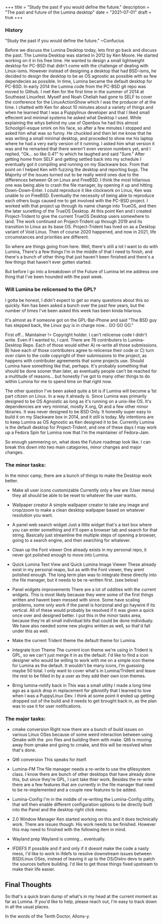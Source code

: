 +++
title = "Study the past if you would define the future."
description = "The past and future of the Lumina desktop"
date = "2021-07-01"
draft = true
+++



### History

"Study the past if you would define the future." ~Confucius

Before we discuss the Lumina Desktop today, lets first go back and discuss the past.  The Lumina Desktop was started in 2012 by Ken Moore.  He started working on it in his free time.  He wanted to design a small lightweight desktop for PC-BSD that didn't come with the challenge of dealing with Linux-isms.  However instead of designing a desktop that had BSD-isms, he decided to design the desktop to be as OS agnostic as possible with as few dependecies as possible. In time, Lumina became the default desktop for PC-BSD.  In early 2014 the Lumina code from the PC-BSD git repo was moved to Github.
I met Ken for the first time in the summer of 2014 at Southeast Linuxfest.  Myself and Noah Cheliah had gone to SELF to cover the conference for the LinuxActionShow which I was the producer of at the time.
I chatted with Ken for about 10 minutes about a variety of things and when he learned that I was a Puppylinux developer and that I liked small effecient and minimal systems he asked what Desktop I used.  While explaining the whys behind my use of Openbox he had this almost Schoolgirl-esque smirk on his face, so after a few minutes I stopped and asked him what was so funny.  He chuckled and then let me know that he was writing a small minimal desktop, and proceded to show me his laptop where he had a very early version of it running.  I asked him what version it was and he remarked that there weren't even version numbers yet, and I replied, "Ok... so like 0.4?" to which he laughed and said "Sure."  After getting home from SELF and getting settled back into my schedule I eventually got it compiling and running on my Slackware box.  From that point on I helped Ken with fuzzing the desktop and reporting bugs. The Majority of the issues turned out to be really weird ones due to the differences between Qt on Linux and FreeBSD.  I think the most hiliarious one was being able to crash the file manager, by opening it up and hitting Down-Down-Enter.  I could reproduce it like clockwork on Linux, Ken was unable to on FreeBSD.  Eventually the necessity of being able to reproduce each others bugs caused me to get involved with the PC-BSD project.  I worked with that project up through its name change into TrueOS, and then the later sunetting of the TrueOS Desktop.  At this point Ken and I created Project-Trident to give the current TrueOS Desktop users somewhere to land.  The work continued on Project-Trident up through 2019 and its transition to Linux as its base OS.  Project-Trident has lived on as a Desktop variant of Void Linux.  Then of course 2020 happened, and now in 2021, life circumstances and priorities are different.

So where are things going from here.  Well, there's still a lot I want to do with Lumina, There's a few things I'm in the middle of that I need to finish, and there's a bunch of other thing that just haven't been finished and there's a few things that haven't ever gotten started.

But before I go into a breakdown of the Future of Lumina let me address one thing that I've been hounded with the past week.

### Will Lumina be relicensed to the GPL?

I gotta be honest, I didn't expect to get so many questions about this so quickly.  Ken has been asked a bunch over the past few years, but the number of times I've been asked this week has been kinda hilarious.

It's almost as if someone got on the GPL-Bat-Phone and said "The BSD guy has stepped back, the Linux guy is in charge now... GO GO GO."

First off... Maintainer != Copyright holder.
I can't relicense code I didn't write.  Even if I wanted to, I cant.
There are 76 contributers to Lumina-Desktop Repo.  Each of those would either A) re-write all those submissions. B) have each of those contributers agree to relicense their code or C) turn over claim to the code copyright of their submissions to the project, as happens with contributer agreements that some projects use.  Should Lumina have something like that, perhaps.  It's probably something that should be done sooner than later, as eventually people can't be reached for a multitude of reasons... but honestly I've got to many other things to do within Lumina for me to spend time on that right now.

The other question I've been asked quite a bit is if Lumina will become a 1st part citizen on Linux.  In a way it already is.  Since Lumina was primarily designed to be OS Agnoistic as long as it's running on a unix-like OS.  It's dependencies are very minimal, mostly X.org, Qt and a few other minor libraries.  It was never designed to be BSD Only.  It honestly super easy to build it on my Slackware box in 2014, and it still is today.  My intentions are to keep Lumina as OS Agnostic as Ken designed it to be.  Currently Lumina is the default desktop for Project-Trident, and one of these days I may work up a Fedora Spin for Lumina now that I'm the maintainer of Fedora-Jam. 

So enough yammering on, what does the Future roadmap look like.  I can break this down into two main catagories, minor changes and major changes.  

### The minor tasks:

In the minor camp, there are a bunch of things to make the Desktop work better. 

+ Make all user icons customizable
Currently only a few are (User menu) they all should be able to be reset to whatever the user wants.

+ Wallpaper creator
A simple wallpaper creator to take any image and crop/zoom to make a clean desktop wallpaper based on whatever resolution you want.

+ A panel web search widget 
Just a little widget that's a text box where you can enter something and it'll open a browser tab and search for that string.  Basically just streamline the multiple steps of opening a browser, going to a search engine, and then searching for whatever.

+ Clean up the Font viewer
One already exists in my personal repo, it never got polished enough to move into Lumina.

+ Quick Lumina Text View and Quick Lumina Image Viewer
These already exist in my personal reapo, but as with the Font viewer, they arent polished enough. The long term plan was to integrate these directly into the file manager, but it needs to be re-written first. (see below)

+ Panel widgets improvements
There are a lot of oddities with the current widgets.  This is most likely because they were some of the first things written and havent been messed with since.  Some have scaling problems, some only work if the panel is horizonal and go haywire if its vertical.  All of these would probably be resolved if it was given a quick once over and designed better.  I put this in the minor tasks area, because they're all small individual bits that could be done individualy.  We have also needed some new plugins written as well, so that'd fall under this as well.

+ Make the current Trident theme the default theme for Lumina.

+ Integrate Icon Theme
The current icon theme we're using in Trident is GPL, so we can't just merge it in as the default.  I'd like to find a icon designer who would be willing to work with me on a simple icon theme for Lumina as the default. It wouldn't be many icons, I'm guessing maybe 50 total. I only want to cover what's in Lumina/Trident and leave the rest to be filled in by a user as they add their own icon themes.

+ Bring lumina-notify back in
This was a small utility I made a long time ago as a quick drop in replacement for gtknotify that I learned to love when I was a PuppyLinux Dev.  I think at some point it ended up getting dropped out of the build and it needs to get brought back in, as the plan was to use it for user notifications. 

### The major tasks:

+ cmake conversion
Right now there are a bunch of build issues on various Linux OSes because of some weird interaction between using Qmake with the .pro files and building them with make. Qt6 is moving away from qmake and going to cmake, and this will be resolved when that's done.

+ Qt6 conversion
This speaks for itself.

+ Lumina-FM
The file manager needs a re-write to use the qfilesystem class.  I know there are bunch of other desktops that have already done this, but since they're GPL, I cant take thier work.  Besides the re-write there are a few features that are currently in the file manager that need to be re-implemented and a couple new features to be added.

+ Lumina-Config
I'm in the middle of re-writing the Lumina-Config utility, that will then enable different configuration options to be directly built into the Panel and the desktop right click menu.  

+ 2.0 Window Manager
Ken started working on this and it does technically work.  There are issues though.  His work needs to be finished. However this may need to finished with the following item in mind.

+ Wayland prep
Wayland is coming... eventually. 

+ IFDEFS
If possible and if and only if it doesnt make the code a nasty mess, I'd like to work in ifdefs to resolve downstream issues between BSD/Linux OSes, instead of leaving it up to the OS/Distro devs to patch the sources before building.  I'd like to get those things fixed upstream to make their life easier.

## Final Thoughts

So that's a quick brain dump of what's in my head at the current moment as far as Lumina.  If you'd like to help, please reach out, I'm easy to track down in all the usual places.

In the words of the Tenth Doctor, Allons-y.

